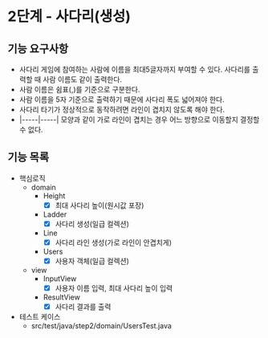 # 2단계 - 사다리(생성)

## 기능 요구사항 
- 사다리 게임에 참여하는 사람에 이름을 최대5글자까지 부여할 수 있다. 사다리를 출력할 때 사람 이름도 같이 출력한다.
- 사람 이름은 쉼표(,)를 기준으로 구분한다.
- 사람 이름을 5자 기준으로 출력하기 때문에 사다리 폭도 넓어져야 한다.
- 사다리 타기가 정상적으로 동작하려면 라인이 겹치지 않도록 해야 한다.
- |-----|-----| 모양과 같이 가로 라인이 겹치는 경우 어느 방향으로 이동할지 결정할 수 없다.

## 기능 목록
- 핵심로직
  - domain
    - Height
      - [x] 최대 사다리 높이(원시값 포장)
    - Ladder
      - [x] 사다리 생성(일급 컬렉션)
    - Line
      - [x] 사다리 라인 생성(가로 라인이 안겹치게)
    - Users
      - [x] 사용자 객체(일급 컬렉션)
  - view
    - InputView
      - [x] 사용자 이름 입력, 최대 사다리 높이 입력
    - ResultView
      - [x] 사다리 결과를 출력

- 테스트 케이스
  - src/test/java/step2/domain/UsersTest.java